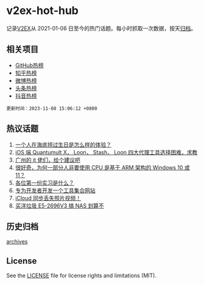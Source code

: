 # v2ex-hot-hub

 记录[V2EX](https://www.v2ex.com/)从 2021-01-06 日至今的热门话题。每小时抓取一次数据，按天[归档](archives)。
 
 ## 相关项目

- [GitHub热榜](https://github.com/snaildev/github-hot-hub)
- [知乎热榜](https://github.com/snaildev/zhihu-hot-hub)
- [微博热榜](https://github.com/snaildev/weibo-hot-hub)
- [头条热榜](https://github.com/snaildev/toutiao-hot-hub)
- [抖音热榜](https://github.com/snaildev/douyin-hot-hub)


 `更新时间：2023-11-08 15:06:12 +0800`

## 热议话题

1. [一个人在海底捞过生日是怎么样的体验？](https://www.v2ex.com/t/989704)
1. [iOS 端 Quantumult X， Loon， Stash， Loon 四大代理工具选择困难，求教](https://www.v2ex.com/t/989650)
1. [广州的 it 佬们，给个建议吧](https://www.v2ex.com/t/989733)
1. [很好奇，为何一部分人非要使用 CPU 是基于 ARM 架构的 Windows 10 或 11？](https://www.v2ex.com/t/989698)
1. [各位第一份实习是什么？](https://www.v2ex.com/t/989743)
1. [专为开发者开发一个工具集合网站](https://www.v2ex.com/t/989720)
1. [iCloud 同步丢失照片视频！](https://www.v2ex.com/t/989794)
1. [买洋垃圾 E5-2696V3 搞 NAS 划算不](https://www.v2ex.com/t/989580)

## 历史归档

[archives](archives)

## License

See the [LICENSE](LICENSE) file for license rights and limitations (MIT).
